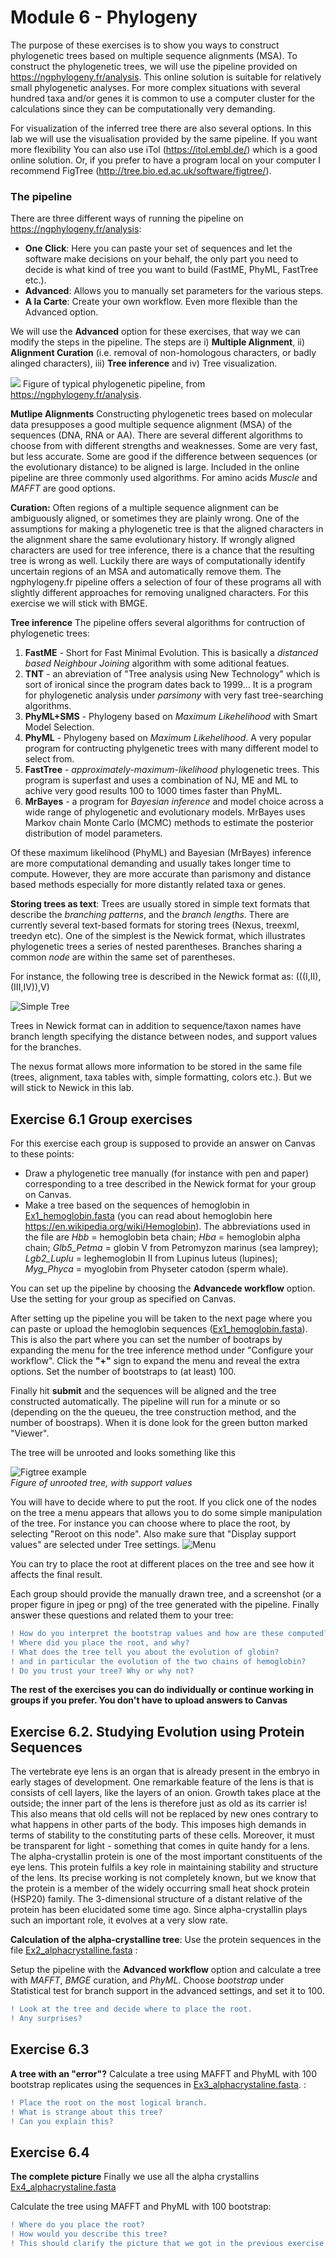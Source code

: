 # Module 6 - Phylogeny

The purpose of these exercises is to show you ways to construct phylogenetic trees based on multiple sequence alignments (MSA). To construct the phylogenetic trees, we will use the pipeline provided on https://ngphylogeny.fr/analysis. This online solution is suitable for relatively small phylogenetic analyses. For more complex situations with several hundred taxa and/or genes it is common to use a computer cluster for the calculations since they can be computationally very demanding.

For visualization of the inferred tree there are also several options. In this lab we will use the visualisation provided by the same pipeline. If you want more flexibility You can also use iTol (https://itol.embl.de/) which is a good online solution. Or, if you prefer to have a program local on your computer I recommend FigTree (http://tree.bio.ed.ac.uk/software/figtree/). 


### The pipeline

There are three different ways of running the pipeline on  https://ngphylogeny.fr/analysis:
- **One Click**: Here you can paste your set of sequences and let the software make decisions on your behalf, the only part you need to decide is what kind of tree you want to build (FastME, PhyML, FastTree etc.). 
- **Advanced**: Allows you to manually set parameters for the various steps.
- **A la Carte**: Create your own workflow. Even more flexible than the Advanced option. 

We will use the **Advanced** option for these exercises, that way we can modify the steps in the pipeline. The steps are i) **Multiple Alignment**, ii) **Alignment Curation** (i.e. removal of non-homologous characters, or badly alinged characters), iii) **Tree inference** and iv) Tree visualization.


![](data/pipeline_v2.png)
Figure of typical phylogenetic pipeline, from  https://ngphylogeny.fr/analysis.


**Mutlipe Alignments**
Constructing phylogenetic trees based on molecular data presupposes a good multiple sequence alignment (MSA) of the sequences (DNA, RNA or AA).  There are several different algorithms to choose from with different strengths and weaknesses. Some are very fast, but less accurate. Some are good if the difference between sequences (or the evolutionary distance) to be aligned is large. Included in the online pipeline are three commonly used algorithms. For amino acids *Muscle* and *MAFFT* are good options.

**Curation:**
Often regions of a multiple sequence alignment can be ambiguously aligned, or sometimes they are plainly wrong. One of the assumptions for making a phylogenetic tree is that the aligned characters in the alignment share the same evolutionary history. If wrongly aligned characters are used for tree inference, there is a chance that the resulting tree is wrong as well. Luckily there are ways of computationally identify uncertain regions of an MSA and automatically remove them. The ngphylogeny.fr pipeline offers a selection of four  of these programs all with slightly different approaches for removing unaligned characters. For this exercise we will stick with BMGE.

**Tree inference**
The pipeline offers several algorithms for contruction of phylogenetic trees: 
  1) **FastME** - Short for Fast Minimal Evolution. This is basically a *distanced based Neighbour Joining* algorithm with some aditional featues. 
  2) **TNT** - an abreviation of "Tree analysis using New Technology" which is sort of ironical since the program dates back to 1999... It is a program for phylogenetic analysis under *parsimony* with very fast tree-searching algorithms.
  3) **PhyML+SMS** - Phylogeny based on *Maximum Likehelihood* with Smart Model Selection. 
  4) **PhyML** - Phylogeny based on *Maximum Likehelihood*. A very popular program for contructing phylgenetic trees with many different model to select from. 
  5) **FastTree** - *approximately-maximum-likelihood* phylogenetic trees. This program is superfast and uses a combination of NJ, ME and ML to achive very good results 100 to 1000 times faster than PhyML.
  6) **MrBayes** -  a program for *Bayesian inference* and model choice across a wide range of phylogenetic and evolutionary models. MrBayes uses Markov chain Monte Carlo (MCMC) methods to estimate the posterior distribution of model parameters.

Of these maximum likelihood (PhyML) and Bayesian (MrBayes) inference are more computational demanding and usually takes longer time to compute. However, they are more accurate than parismony and distance based methods especially for more distantly related taxa or genes. 

**Storing trees as text**:
Trees are usually stored in simple text formats that describe the _branching patterns_, and the _branch lengths_. There are currently several text-based formats for storing trees (Nexus, treexml, treedyn etc). One of the simplest is the Newick format, which illustrates phylogenetic trees a series of nested parentheses. Branches sharing a common _node_ are within the same set of parentheses.

For instance, the following tree is described in the Newick format as: (((I,II),(III,IV)),V)

![Simple Tree](data/Fig_newick.png)

Trees in Newick format can in addition to sequence/taxon names have branch length specifying the distance between nodes, and support values for the branches.

The nexus format allows more information to be stored in the same file (trees, alignment, taxa tables with, simple formatting, colors etc.). But we will stick to Newick in this lab.  


###
## Exercise 6.1 Group exercises
For this exercise each group is supposed to provide an answer on Canvas to these points:
- Draw  a phylogenetic tree manually (for instance with pen and paper) corresponding to a tree described in the Newick format for your group on Canvas.
- Make a tree based on the sequences of hemoglobin in [Ex1_hemoglobin.fasta](Ex1_hemoglobin.fasta) (you can read about hemoglobin here https://en.wikipedia.org/wiki/Hemoglobin). The abbreviations used in the file are *Hbb* = hemoglobin beta chain; *Hba* = hemoglobin alpha chain; *Glb5_Petma* = globin V from Petromyzon marinus (sea lamprey); *Lgb2_Luplu* = leghemoglobin II from Lupinus luteus (lupines); *Myg_Phyca* = myoglobin from Physeter catodon (sperm whale).

You can set up the pipeline by choosing the **Advancede workflow** option. Use the setting for your group as specified on Canvas.

After setting up the pipeline you will be taken to the next page where you can paste or upload the hemoglobin sequences ([Ex1_hemoglobin.fasta](Ex1_hemoglobin.fasta)). This is also the part where you can set the number of bootraps by expanding the menu for the tree inference method under "Configure your workflow". Click the **"+"** sign to expand the menu and reveal the extra options. Set the number of bootstraps to (at least) 100. 

Finally hit **submit** and the sequences will be aligned and the tree constructed automatically. The pipeline will run for a minute or so (depending on the the queueu, the tree construction method, and the number of boostraps). When it is done look for the green button marked "Viewer". 

The tree will be unrooted and looks something like this

![Figtree example](data/Tree_Viewer.png)  
_Figure of unrooted tree, with support values_


You will have to decide where to put the root. If you click one of the nodes on the tree a menu appears that allows you to do some simple manipulation of the tree. For instance you can choose where to place the root, by selecting "Reroot on this node". Also make sure that "Display support values" are selected under Tree settings. 
![Menu](data/Menu.png)

You can try to place the root at different places on the tree and see how it affects the final result. 

Each group should provide the manually drawn tree, and a screenshot (or a proper figure in jpeg or png) of the tree  generated with the pipeline. Finally answer these questions and related them to your tree:

```diff
! How do you interpret the bootstrap values and how are these computed?
! Where did you place the root, and why?
! What does the tree tell you about the evolution of globin?
! and in particular the evolution of the two chains of hemoglobin?
! Do you trust your tree? Why or why not?
````

**The rest of the exercises you can do individually or continue working in groups if you prefer. You don't have to upload answers to Canvas**

## Exercise 6.2. Studying Evolution using Protein Sequences  

The vertebrate eye lens is an organ that is already present in the embryo in early stages of development. One remarkable feature of the lens is that is consists of cell layers, like the layers of an onion. Growth takes place at the outside; the inner part of the lens is therefore just as old as its carrier is! This also means that old cells will not be replaced by new ones contrary to what happens in other parts of the body. This imposes high demands in terms of stability to the constituting parts of these cells. Moreover, it must be transparent for light - something that comes in quite handy for a lens. The alpha-crystallin protein is one of the most important constituents of the eye lens. This protein fulfils a key role in maintaining stability and structure of the lens. Its precise working is not completely known, but we know that the protein is a member of the widely occurring small heat shock protein (HSP20) family. The 3-dimensional structure of a distant relative of the protein has been elucidated some time ago. Since alpha-crystallin plays such an important role, it evolves at a very slow rate.

**Calculation of the alpha-crystalline tree**:
Use the protein sequences in the file [Ex2_alphacrystalline.fasta](Ex2_alphacrystalline.fasta) :

Setup the pipeline with the **Advanced workflow** option and calculate a tree with _MAFFT_, _BMGE_ curation, and _PhyML_. Choose _bootstrap_ under Statistical test for branch support in the advanced settings, and set it to 100.

```diff
! Look at the tree and decide where to place the root. 
! Any surprises?
```
## Exercise 6.3
**A tree with an "error"?**
Calculate a tree using MAFFT and PhyML with 100 bootstrap replicates using the sequences in [Ex3_alphacrystaline.fasta](Ex3_alphacrystaline.fasta).  :

```diff
! Place the root on the most logical branch.
! What is strange about this tree?
! Can you explain this?
```

## Exercise 6.4
**The complete picture**
Finally we use all the alpha crystallins [Ex4_alphacrystaline.fasta](Ex4_alphacrystaline.fasta)

Calculate the tree using MAFFT and PhyML with 100 bootstrap:

```diff
! Where do you place the root?
! How would you describe this tree?
! This should clarify the picture that we got in the previous exercise!
```
